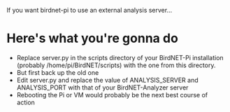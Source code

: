 If you want birdnet-pi to use an external analysis server...

# Here's what you're gonna do

- Replace server.py in the scripts directory of your BirdNET-Pi installation (probably /home/pi/BirdNET/scripts) with the one from this directory.
- But first back up the old one
- Edit server.py and replace the value of ANALYSIS_SERVER and ANALYSIS_PORT with that of your BirdNET-Analyzer server
- Rebooting the Pi or VM would probably be the next best course of action
